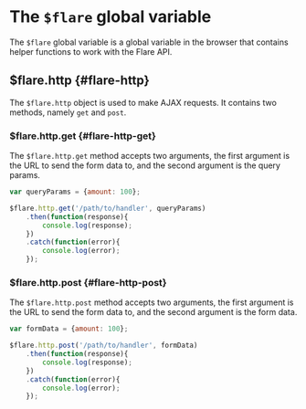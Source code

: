 # The `$flare` global variable
The `$flare` global variable is a global variable in the browser that contains helper functions to work with the Flare API.

## $flare.http {#flare-http}
The `$flare.http` object is used to make AJAX requests. It contains two methods, namely `get` and `post`.

### $flare.http.get {#flare-http-get}
The `$flare.http.get` method accepts two arguments, the first argument is the URL to send the form data to, and the second argument is the query params.
```js
var queryParams = {amount: 100};

$flare.http.get('/path/to/handler', queryParams)
    .then(function(response){
        console.log(response);
    })
    .catch(function(error){
        console.log(error);
    });
```

### $flare.http.post {#flare-http-post}
The `$flare.http.post` method accepts two arguments, the first argument is the URL to send the form data to, and the second argument is the form data.

```js
var formData = {amount: 100};

$flare.http.post('/path/to/handler', formData)
    .then(function(response){
        console.log(response);
    })
    .catch(function(error){
        console.log(error);
    });
```


